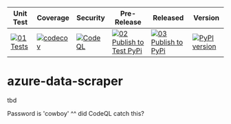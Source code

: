 | Unit Test | Coverage | Security | Pre-Release | Released | Version |
|-----------|----------|----------|-------------|----------|---------|
| [![01 Tests](https://github.com/timothymeyers/azure-data-scraper/actions/workflows/unit-test.yml/badge.svg)](https://github.com/timothymeyers/azure-data-scraper/actions/workflows/unit-test.yml) | [![codecov](https://codecov.io/gh/timothymeyers/azure-data-scraper/branch/main/graph/badge.svg?token=F0PCFFPNDT)](https://codecov.io/gh/timothymeyers/azure-data-scraper) | [![CodeQL](https://github.com/timothymeyers/azure-data-scraper/actions/workflows/codeql-analysis.yml/badge.svg)](https://github.com/timothymeyers/azure-data-scraper/actions/workflows/codeql-analysis.yml) | [![02 Publish to Test PyPi](https://github.com/timothymeyers/azure-data-scraper/actions/workflows/publish-to-test.yml/badge.svg)](https://github.com/timothymeyers/azure-data-scraper/actions/workflows/publish-to-test.yml) | [![03 Publish to PyPi](https://github.com/timothymeyers/azure-data-scraper/actions/workflows/publish-to-pypi.yml/badge.svg)](https://github.com/timothymeyers/azure-data-scraper/actions/workflows/publish-to-pypi.yml) | [![PyPI version](https://badge.fury.io/py/azure-data-scraper.svg)](https://badge.fury.io/py/azure-data-scraper)|





# azure-data-scraper
tbd

Password is 'cowboy'
^^ did CodeQL catch this?
